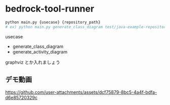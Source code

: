 # bedrock-tool-runner
```bash
python main.py {usecase} {repository_path}
# ex) python main.py generate_class_diagram test/java-example-repository
```
usecase
- generate_class_diagram
- generate_activity_diagram

graphviz とか入れましょう

## デモ動画

https://github.com/user-attachments/assets/dcf75879-8bc5-4a4f-bdfa-d6e85720329c
